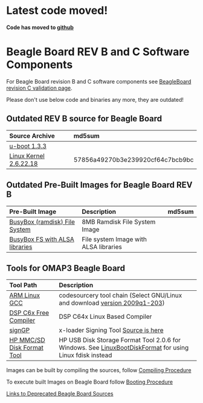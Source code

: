 # **Latest code moved!** #

**Code has moved to [github](http://github.com/beagleboard)**

# Beagle Board REV B and C Software Components #

For Beagle Board revision B and C software components see [BeagleBoard revision C validation page](http://code.google.com/p/beagleboard/wiki/BeagleboardRevCValidation).

Please don't use below code and binaries any more, they are outdated!

## Outdated REV B source for Beagle Board ##

| **Source Archive** | **md5sum** |
|:-------------------|:-----------|
| [u-boot 1.3.3](http://www.beagleboard.org/uploads/u-boot_beagle_revb.tar.gz) |  |
| [Linux Kernel 2.6.22.18](http://www.beagleboard.org/uploads/2.6_kernel_revb-v2.tar.gz) | 57856a49270b3e239920cf64c7bcb9bc |

## Outdated Pre-Built Images for Beagle Board REV B ##

| **Pre-Built Image** | **Description** | **md5sum** |
|:--------------------|:----------------|:-----------|
|[BusyBox (ramdisk) File System](http://beagleboard.googlecode.com/files/rd-ext2-8M.bin) | 8MB Ramdisk File System Image |  |
| [BusyBox FS with ALSA libraries](http://beagleboard.googlecode.com/files/ALSA-FS.tar.gz) |File system Image with ALSA libraries |  |

## Tools for OMAP3 Beagle Board ##

| **Tool Path**                    |                 **Description** |
|:---------------------------------|:--------------------------------|
|[ARM Linux GCC ](http://www.codesourcery.com/sgpp/lite/arm/portal/release858)          |codesourcery tool chain (Select GNU/Linux and download [version 2009q1-203](http://www.elinux.org/ARMCompilers))|
|[DSP C6x Free Compiler](https://www-a.ti.com/downloads/sds_support/targetcontent/LinuxDspTools/download.html) | DSP C64x Linux Based Compiler |
|[signGP](http://beagleboard.googlecode.com/files/signGP)           |x-loader Signing Tool [Source is here](http://beagleboard.googlecode.com/files/signGP.c)|
|[HP MMC/SD Disk Format Tool](http://selfdestruct.net/misc/usbboot/SP27213.exe)           | HP USB Disk Storage Format Tool 2.0.6 for Windows. See [LinuxBootDiskFormat](LinuxBootDiskFormat.md) for using Linux fdisk instead |

Images can be built by compiling the sources, follow
[Compiling Procedure](http://code.google.com/p/beagleboard/wiki/BeagleSoftCompile)

To execute built Images on Beagle Board follow [Booting Procedure](http://code.google.com/p/beagleboard/wiki/BootingBeagleBoard)

[Links to Deprecated Beagle Board Sources](http://code.google.com/p/beagleboard/wiki/DeprecatedBeagleSources)